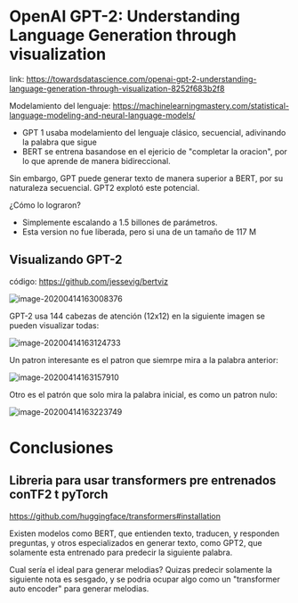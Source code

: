 # OpenAI GPT-2: Understanding Language Generation through visualization

link: https://towardsdatascience.com/openai-gpt-2-understanding-language-generation-through-visualization-8252f683b2f8



Modelamiento del lenguaje: https://machinelearningmastery.com/statistical-language-modeling-and-neural-language-models/



- GPT 1 usaba modelamiento del lenguaje clásico, secuencial, adivinando la palabra que sigue
- BERT se entrena basandose en el ejericio de "completar la oracion", por lo que aprende de manera bidireccional. 

Sin embargo, GPT puede generar texto de manera superior a BERT, por su naturaleza secuencial. GPT2 explotó este potencial.

¿Cómo lo lograron?

- Simplemente escalando a 1.5 billones de parámetros.
- Esta version no fue liberada, pero si una de un tamaño de 117 M



## Visualizando GPT-2

código: https://github.com/jessevig/bertviz

![image-20200414163008376](/home/greg/.config/Typora/typora-user-images/image-20200414163008376.png)

GPT-2 usa 144 cabezas de atención (12x12) en la siguiente imagen se pueden visualizar todas:

![image-20200414163124733](/home/greg/.config/Typora/typora-user-images/image-20200414163124733.png)



Un patron interesante es el patron que siemrpe mira a la palabra anterior:

![image-20200414163157910](/home/greg/.config/Typora/typora-user-images/image-20200414163157910.png)



Otro es el patrón que solo mira la palabra inicial, es como un patron nulo:

![image-20200414163223749](/home/greg/.config/Typora/typora-user-images/image-20200414163223749.png)



# Conclusiones

## Libreria para usar transformers pre entrenados conTF2 t pyTorch

https://github.com/huggingface/transformers#installation



Existen modelos como BERT, que entienden texto, traducen, y responden preguntas, y otros especializados en generar texto, como GPT2, que solamente esta entrenado para predecir la siguiente palabra.

Cual sería el ideal para generar melodias? Quizas predecir solamente la siguiente nota es sesgado, y se podria ocupar algo como un "transformer auto encoder" para generar melodias.